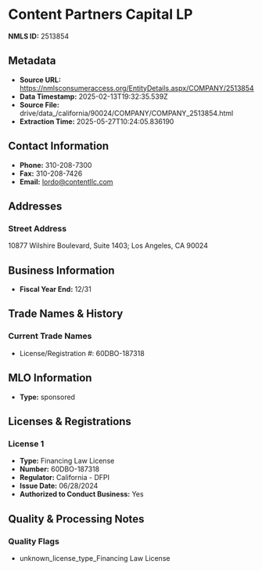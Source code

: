 # Content Partners Capital LP

**NMLS ID:** 2513854

## Metadata
- **Source URL:** https://nmlsconsumeraccess.org/EntityDetails.aspx/COMPANY/2513854
- **Data Timestamp:** 2025-02-13T19:32:35.539Z
- **Source File:** drive/data_/california/90024/COMPANY/COMPANY_2513854.html
- **Extraction Time:** 2025-05-27T10:24:05.836190

## Contact Information
- **Phone:** 310-208-7300
- **Fax:** 310-208-7426
- **Email:** lordo@contentllc.com

## Addresses
### Street Address
10877 Wilshire Boulevard, Suite 1403; Los Angeles, CA 90024

## Business Information
- **Fiscal Year End:** 12/31

## Trade Names & History
### Current Trade Names
- License/Registration #: 60DBO-187318

## MLO Information
- **Type:** sponsored

## Licenses & Registrations

### License 1
- **Type:** Financing Law License
- **Number:** 60DBO-187318
- **Regulator:** California - DFPI
- **Issue Date:** 06/28/2024
- **Authorized to Conduct Business:** Yes

## Quality & Processing Notes
### Quality Flags
- unknown_license_type_Financing Law License
